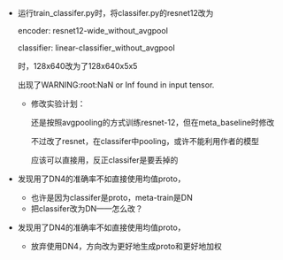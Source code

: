 - 运行train_classifer.py时，将classifer.py的resnet12改为

  encoder: resnet12-wide_without_avgpool

  classifier: linear-classifier_without_avgpool

  时，128x640改为了128x640x5x5

  出现了WARNING:root:NaN or Inf found in input tensor.

  - 修改实验计划：

    还是按照avgpooling的方式训练resnet-12，但在meta_baseline时修改

    不过改了resnet，在classifer中pooling，或许不能利用作者的模型

    应该可以直接用，反正classifer是要丢掉的

- 发现用了DN4的准确率不如直接使用均值proto，

  - 也许是因为classifer是proto，meta-train是DN
  - 把classifer改为DN——怎么改？

- 发现用了DN4的准确率不如直接使用均值proto，

  - 放弃使用DN4，方向改为更好地生成proto和更好地加权